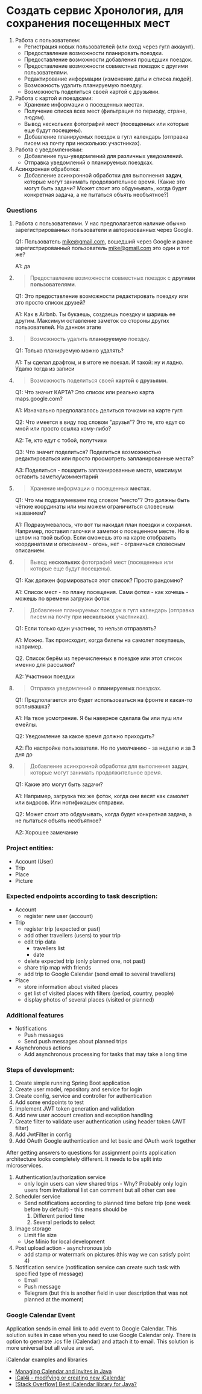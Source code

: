 # Создать сервис Хронология, для сохранения посещенных мест

1. Работа с пользователем:
   * Регистрация новых пользователей (или вход через гугл аккаунт).
   * Предоставление возможности планировать поездки.
   * Предоставление возможности добавления прошедших поездок.
   * Предоставление возможности совместных поездок с другими пользователями.
   * Редактирование информации (изменение даты и списка людей).
   * Возможность удалить планируемую поездку.
   * Возможность поделиться своей картой с друзьями.
2. Работа с картой и поездками:
   * Хранение информации о посещенных местах.
   * Получение списка всех мест (фильтрация по периоду, стране, людям).
   * Вывод нескольких фотографий мест (посещенных или которые еще будут посещены).
   * Добавление планируемых поездок в гугл календарь (отправка писем на почту при нескольких участниках).
3. Работа с уведомлениями:
   * Добавление пуш-уведомлений для различных уведомлений.
   * Отправка уведомлений о планируемых поездках.
4. Асинхронная обработка:
   * Добавление асинхронной обработки для выполнения **задач**, которые могут занимать продолжительное время. (Какие это могут быть задачи? Может стоит это обдумывать, когда будет конкретная задача, а не пытаться объять необъятное?)

### Questions
1. Работа с пользователями. У нас предполагается наличие обычно зарегистрированных пользователи и авторизованных через Google. 

   Q1: Пользователь mike@gmail.com, вошедший через Google и ранее зарегистрированный пользователь mike@gmail.com  это один и тот же?

   A1: да
 
2. >Предоставление возможности совместных поездок с **другими пользователями**.

   Q1: Это предоставление возможности редактировать поездку или это просто список друзей?

   А1: Как в Airbnb. Ты букаешь, создаешь поездку и шаришь ее другим. Максимум оставление заметок со стороны других пользователей. На данном этапе

3. >Возможность удалить **планируемую** поездку.

   Q1: Только планируемую можно удалять?

   А1: Ты сделал драфтом, и в итоге не поехал. И такой: ну и ладно. Удалю тогда из записи

4. >Возможность поделиться своей **картой** **с друзьями**.

   Q1: Что значит КАРТА? Это список или реально карта maps.google.com?

   А1: Изначально предполагалось делиться точками на карте гугл

   Q2: Что имеется в виду под словом "друзья"? Это те, кто едут со мной или просто ссылка кому-либо?

   А2: Те, кто едут с тобой, попутчики

   Q3: Что значит поделиться? Поделиться возможностью редактироваться или просто просмотреть запланированные места?

   А3: Поделиться - пошарить запланированные места, максимум оставить заметку\комментарий

5. >Хранение информации о посещенных **местах**.

   Q1: Что мы подразумеваем под словом "место"? Это должны быть чёткие координаты или мы можем ограничиться словесным названием?

   А1: Подразумевалось, что вот ты накидал план поездки и сохранил. Например, поставил галочки и заметки о посещенном месте. Но в целом на твой выбор. Если сможешь это на карте отобразить координатами и описанием - огонь, нет - ограничься словесным описанием.

6. >Вывод **нескольких** фотографий мест (посещенных или которые еще будут посещены).

   Q1: Как должен формироваться этот список? Просто рандомно?

   А1: Список мест - по плану посещения. Сами фотки - как хочешь - можешь по времени загрузки фоток

7. >Добавление планируемых поездок в гугл календарь (отправка писем на почту при **нескольких** участниках).

   Q1: Если только один участник, то нельзя отправлять?

   А1: Можно. Так происходит, когда билеты на самолет покупаешь, например.

   Q2. Список берём из перечисленных в поездке или этот список именно для рассылки?

   А2: Участники поездки

8. >Отправка уведомлений о **планируемых** поездках.

   Q1: Предполагается это будет использоваться на фронте и какая-то всплывашка?

   А1: На твое усмотрение. Я бы наверное сделала бы или пуш или емейлы.

   Q2: Уведомление за какое время должно приходить?

   А2: По настройке пользователя. Но по умолчанию - за неделю и за 3 дня до

9. >Добавление асинхронной обработки для выполнения **задач**, которые могут занимать продолжительное время.

   Q1: Какие это могут быть задачи?

   А1: Например, загрузка тех же фоток, когда они весят как самолет или видосов. Или нотификашек отправки.

   Q2: Может стоит это обдумывать, когда будет конкретная задача, а не пытаться объять необъятное?

   А2: Хорошее замечание


### Project entities:
* Account (User)
* Trip
* Place
* Picture

### Expected endpoints according to task description:
- Account
  * register new user (account)
- Trip
  * register trip (expected or past)
  * add other travellers (users) to your trip
  * edit trip data
       + travellers list
       + date
  * delete expected trip (only planned one, not past)
  * share trip map with friends
  * add trip to Google Calendar (send email to several travellers)
- Place
  * store information about visited places
  * get list of visited places with filters (period, country, people)
  * display photos of several places (visited or planned)

### Additional features
- Notifications
  * Push messages
  * Send push messages about planned trips
- Asynchronous actions
  * Add asynchronous processing for tasks that may take a long time

### Steps of development:
1. Create simple running Spring Boot application
2. Create user model, repository and service for login
3. Create config, service and controller for authentication
4. Add some endpoints to test
5. Implement JWT token generation and validation
6. Add new user account creation and exception handling
7. Create filter to validate user authentication using header token (JWT filter)
8. Add JwtFilter in config
9. Add OAuth Google authentication and let basic and OAuth work together


After getting answers to questions for assignment points application architecture looks completely different. It needs to be split into microservices.
1. Authentication/authorization service
    * only login users can view shared trips - Why? Probably only login users from invitational list can comment but all other can see
2. Scheduler service
    * Send notifications according to planned time before trip (one week before by default) - this means should be 
      1. Different period time
      2. Several periods to select 
3. Image storage
   * Limit file size
   * Use Minio for local development
4. Post upload action - asynchronous job
   * add stamp or watermark on pictures (this way we can satisfy point 4)
5. Notification service (notification service can create such task with specified type of message)
   * Email 
   * Push message
   * Telegram (but this is another field in user description that was not planned at the moment)

### Google Calendar Event
Application sends in email link to add event to Google Calendar. This solution suites in case when you need to use Google Calendar only. There is option to generate .ics file (iCalendar) and attach it to email. This solution is more universal but all value are set. 

iCalendar examples and libraries
* [Managing Calendar and Invites in Java](https://thinkuldeep.com/post/java-calendar-and-invite/)
* [iCal4j - modifying or creating new iCalendar](https://ical4j.sourceforge.net/introduction.html)
* [[Stack Overflow] Best iCalendar library for Java?](https://stackoverflow.com/questions/33901/best-icalendar-library-for-java)
